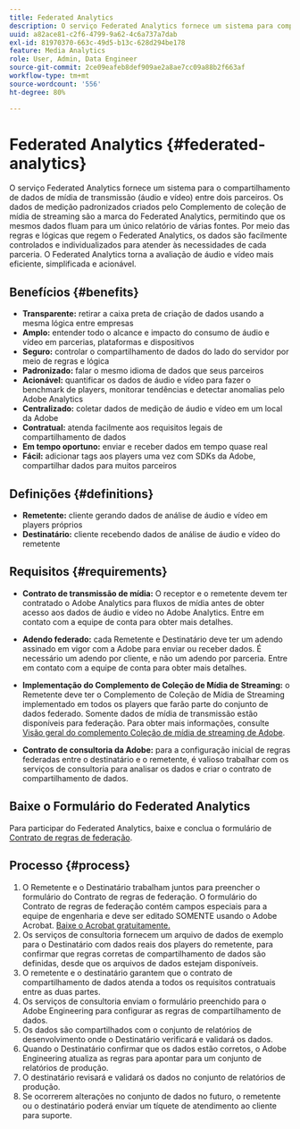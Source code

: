 ```yaml
---
title: Federated Analytics
description: O serviço Federated Analytics fornece um sistema para compartilhar dados de mídia de transmissão entre dois parceiros.
uuid: a82ace81-c2f6-4799-9a62-4c6a737a7dab
exl-id: 81970370-663c-49d5-b13c-628d294be178
feature: Media Analytics
role: User, Admin, Data Engineer
source-git-commit: 2ce09eafeb8def909ae2a8ae7cc09a88b2f663af
workflow-type: tm+mt
source-wordcount: '556'
ht-degree: 80%

---
```


# Federated Analytics {#federated-analytics}

O serviço Federated Analytics fornece um sistema para o compartilhamento de dados de mídia de transmissão (áudio e vídeo) entre dois parceiros.
Os dados de medição padronizados criados pelo Complemento de coleção de mídia de streaming são a marca do Federated Analytics, permitindo que os mesmos dados fluam para um único relatório de várias fontes.
Por meio das regras e lógicas que regem o Federated Analytics, os dados são facilmente controlados e individualizados para atender às necessidades de cada parceria. O Federated Analytics torna a avaliação de áudio e vídeo mais eficiente, simplificada e acionável.

## Benefícios {#benefits}

* **Transparente:** retirar a caixa preta de criação de dados usando a mesma lógica entre empresas
* **Amplo:** entender todo o alcance e impacto do consumo de áudio e vídeo em parcerias, plataformas e dispositivos
* **Seguro:** controlar o compartilhamento de dados do lado do servidor por meio de regras e lógica
* **Padronizado:** falar o mesmo idioma de dados que seus parceiros
* **Acionável:** quantificar os dados de áudio e vídeo para fazer o benchmark de players, monitorar tendências e detectar anomalias pelo Adobe Analytics
* **Centralizado:** coletar dados de medição de áudio e vídeo em um local da Adobe
* **Contratual:** atenda facilmente aos requisitos legais de compartilhamento de dados
* **Em tempo oportuno:** enviar e receber dados em tempo quase real
* **Fácil:** adicionar tags aos players uma vez com SDKs da Adobe, compartilhar dados para muitos parceiros

## Definições {#definitions}

* **Remetente:** cliente gerando dados de análise de áudio e vídeo em players próprios
* **Destinatário:** cliente recebendo dados de análise de áudio e vídeo do remetente

## Requisitos {#requirements}

* **Contrato de transmissão de mídia:** O receptor e o remetente devem ter contratado o Adobe Analytics para fluxos de mídia antes de obter acesso aos dados de áudio e vídeo no Adobe Analytics. Entre em contato com a equipe de conta para obter mais detalhes.
* **Adendo federado:** cada Remetente e Destinatário deve ter um adendo assinado em vigor com a Adobe para enviar ou receber dados. É necessário um adendo por cliente, e não um adendo por parceria. Entre em contato com a equipe de conta para obter mais detalhes.

* **Implementação do Complemento de Coleção de Mídia de Streaming:** o Remetente deve ter o Complemento de Coleção de Mídia de Streaming implementado em todos os players que farão parte do conjunto de dados federado. Somente dados de mídia de transmissão estão disponíveis para federação. Para obter mais informações, consulte [Visão geral do complemento Coleção de mídia de streaming de Adobe](/help/media-overview.md).

* **Contrato de consultoria da Adobe:** para a configuração inicial de regras federadas entre o destinatário e o remetente, é valioso trabalhar com os serviços de consultoria para analisar os dados e criar o contrato de compartilhamento de dados.

## Baixe o Formulário do Federated Analytics

Para participar do Federated Analytics, baixe e conclua o formulário de [Contrato de regras de federação](assets/federated_analytics_form.pdf).

## Processo {#process}

1. O Remetente e o Destinatário trabalham juntos para preencher o formulário do Contrato de regras de federação. O formulário do Contrato de regras de federação contém campos especiais para a equipe de engenharia e deve ser editado SOMENTE usando o Adobe Acrobat. [Baixe o Acrobat gratuitamente.](https://get.adobe.com/br/reader/)
1. Os serviços de consultoria fornecem um arquivo de dados de exemplo para o Destinatário com dados reais dos players do remetente, para confirmar que regras corretas de compartilhamento de dados são definidas, desde que os arquivos de dados estejam disponíveis.
1. O remetente e o destinatário garantem que o contrato de compartilhamento de dados atenda a todos os requisitos contratuais entre as duas partes.
1. Os serviços de consultoria enviam o formulário preenchido para o Adobe Engineering para configurar as regras de compartilhamento de dados.
1. Os dados são compartilhados com o conjunto de relatórios de desenvolvimento onde o Destinatário verificará e validará os dados.
1. Quando o Destinatário confirmar que os dados estão corretos, o Adobe Engineering atualiza as regras para apontar para um conjunto de relatórios de produção.
1. O destinatário revisará e validará os dados no conjunto de relatórios de produção.
1. Se ocorrerem alterações no conjunto de dados no futuro, o remetente ou o destinatário poderá enviar um tíquete de atendimento ao cliente para suporte.
